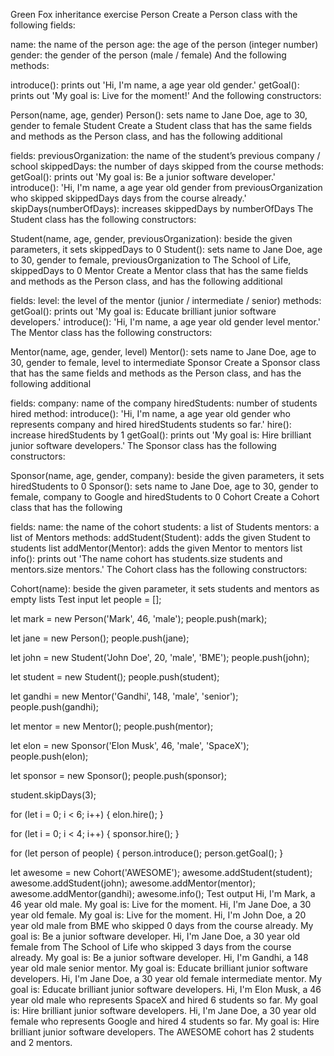 Green Fox inheritance exercise
Person
Create a Person class with the following fields:

name: the name of the person
age: the age of the person (integer number)
gender: the gender of the person (male / female)
And the following methods:

introduce(): prints out 'Hi, I'm name, a age year old gender.'
getGoal(): prints out 'My goal is: Live for the moment!'
And the following constructors:

Person(name, age, gender)
Person(): sets name to Jane Doe, age to 30, gender to female
Student
Create a Student class that has the same fields and methods as the Person class, and has the following additional

fields:
previousOrganization: the name of the student’s previous company / school
skippedDays: the number of days skipped from the course
methods:
getGoal(): prints out 'My goal is: Be a junior software developer.'
introduce(): 'Hi, I'm name, a age year old gender from previousOrganization who skipped skippedDays days from the course already.'
skipDays(numberOfDays): increases skippedDays by numberOfDays
The Student class has the following constructors:

Student(name, age, gender, previousOrganization): beside the given parameters, it sets skippedDays to 0
Student(): sets name to Jane Doe, age to 30, gender to female, previousOrganization to The School of Life, skippedDays to 0
Mentor
Create a Mentor class that has the same fields and methods as the Person class, and has the following additional

fields:
level: the level of the mentor (junior / intermediate / senior)
methods:
getGoal(): prints out 'My goal is: Educate brilliant junior software developers.'
introduce(): 'Hi, I'm name, a age year old gender level mentor.'
The Mentor class has the following constructors:

Mentor(name, age, gender, level)
Mentor(): sets name to Jane Doe, age to 30, gender to female, level to intermediate
Sponsor
Create a Sponsor class that has the same fields and methods as the Person class, and has the following additional

fields:
company: name of the company
hiredStudents: number of students hired
method:
introduce(): 'Hi, I'm name, a age year old gender who represents company and hired hiredStudents students so far.'
hire(): increase hiredStudents by 1
getGoal(): prints out 'My goal is: Hire brilliant junior software developers.'
The Sponsor class has the following constructors:

Sponsor(name, age, gender, company): beside the given parameters, it sets hiredStudents to 0
Sponsor(): sets name to Jane Doe, age to 30, gender to female, company to Google and hiredStudents to 0
Cohort
Create a Cohort class that has the following

fields:
name: the name of the cohort
students: a list of Students
mentors: a list of Mentors
methods:
addStudent(Student): adds the given Student to students list
addMentor(Mentor): adds the given Mentor to mentors list
info(): prints out 'The name cohort has students.size students and mentors.size mentors.'
The Cohort class has the following constructors:

Cohort(name): beside the given parameter, it sets students and mentors as empty lists
Test input
let people = [];

let mark = new Person('Mark', 46, 'male');
people.push(mark);

let jane = new Person();
people.push(jane);

let john = new Student('John Doe', 20, 'male', 'BME');
people.push(john);

let student = new Student();
people.push(student);

let gandhi = new Mentor('Gandhi', 148, 'male', 'senior');
people.push(gandhi);

let mentor = new Mentor();
people.push(mentor);

let elon = new Sponsor('Elon Musk', 46, 'male', 'SpaceX');
people.push(elon);

let sponsor = new Sponsor();
people.push(sponsor);

student.skipDays(3);

for (let i = 0; i < 6; i++) {
  elon.hire();
}

for (let i = 0; i < 4; i++) {
  sponsor.hire();
}

for (let person of people) {
  person.introduce();
  person.getGoal();
}

let awesome = new Cohort('AWESOME');
awesome.addStudent(student);
awesome.addStudent(john);
awesome.addMentor(mentor);
awesome.addMentor(gandhi);
awesome.info();
Test output
Hi, I'm Mark, a 46 year old male.
My goal is: Live for the moment.
Hi, I'm Jane Doe, a 30 year old female.
My goal is: Live for the moment.
Hi, I'm John Doe, a 20 year old male from BME who skipped 0 days from the course already.
My goal is: Be a junior software developer.
Hi, I'm Jane Doe, a 30 year old female from The School of Life who skipped 3 days from the course already.
My goal is: Be a junior software developer.
Hi, I'm Gandhi, a 148 year old male senior mentor.
My goal is: Educate brilliant junior software developers.
Hi, I'm Jane Doe, a 30 year old female intermediate mentor.
My goal is: Educate brilliant junior software developers.
Hi, I'm Elon Musk, a 46 year old male who represents SpaceX and hired 6 students so far.
My goal is: Hire brilliant junior software developers.
Hi, I'm Jane Doe, a 30 year old female who represents Google and hired 4 students so far.
My goal is: Hire brilliant junior software developers.
The AWESOME cohort has 2 students and 2 mentors.